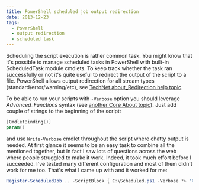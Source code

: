 ```yaml
---
title: PowerShell scheduled job output redirection
date: 2013-12-23
tags:
  - PowerShell
  - output redirection
  - scheduled task
---
```


Scheduling the script execution is rather common task. You might know that it's possible to manage scheduled tasks in PowerShell with built-in ScheduledTask module cmdlets. To keep track whether the task ran successfully or not it's quite useful to redirect the output of the script to a file. PowerShell allows output redirection for all stream types (standard/error/warning/etc), see [TechNet about_Redirection help topic](https://docs.microsoft.com/en-us/powershell/module/microsoft.powershell.core/about/about_redirection).
  
To be able to run your scripts with `-Verbose` option you should leverage *Advanced_Functions* syntax (see [another Core About topic](https://docs.microsoft.com/en-us/powershell/module/microsoft.powershell.core/about/about_functions_advanced)). Just add couple of strings to the beginning of the script:

```powershell
[CmdletBinding()]
param()
```

and use `Write-Verbose` cmdlet throughout the script where chatty output is needed. At first glance it seems to be an easy task to combine all the mentioned together, but in fact I saw lots of questions across the web where people struggled to make it work. Indeed, it took much effort before I succeeded. I've tested many different configuration and most of them didn't work for me too. That's what I came up with and it worked for me:

```powershell
Register-ScheduledJob .. -ScriptBlock { C:\Scheduled.ps1 -Verbose *> 'C:\Scheduled.log' }
```
